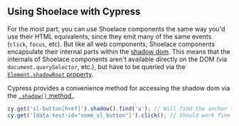 ## Using Shoelace with Cypress

For the most part, you can use Shoelace components the same way you'd use their HTML equivalents, since they emit many of the same events (`click`, `focus`, etc). But like all web components, Shoelace components encapsulate their internal parts within the [shadow dom](https://css-tricks.com/styling-in-the-shadow-dom-with-css-shadow-parts/). This means that the internals of Shoelace components aren't available directly on the DOM (via `document.querySelector`, etc.), but have to be queried via the [`Element.shadowRoot` property](https://developer.mozilla.org/en-US/docs/Web/API/Element/shadowRoot).

Cypress provides a convenience method for accessing the shadow dom via the [`.shadow()` method.](https://docs.cypress.io/api/commands/shadow).

```js
cy.get('sl-button[href]').shadow().find('a'); // Will find the anchor tag within a link button
cy.get('[data-test-id="some_sl_button"]').click(); // Should work fine on a button where id is set at the top level
```
